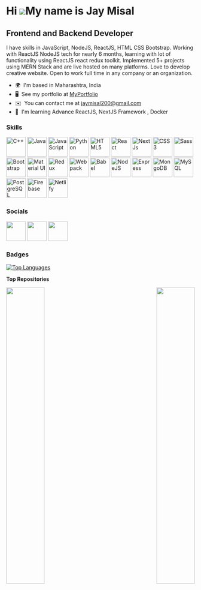 <!-- ### Hi there 👋 -->

<!--
**JayM2000/JayM2000** is a ✨ _special_ ✨ repository because its `README.md` (this file) appears on your GitHub profile.

Here are some ideas to get you started:

- 🔭 I’m currently working on ...
- 🌱 I’m currently learning ...
- 👯 I’m looking to collaborate on ...
- 🤔 I’m looking for help with ...
- 💬 Ask me about ...
- 📫 How to reach me: ...
- 😄 Pronouns: ...
- ⚡ Fun fact: ...
-->

Hi ![](https://user-images.githubusercontent.com/18350557/176309783-0785949b-9127-417c-8b55-ab5a4333674e.gif)My name is Jay Misal
=================================================================================================================================

Frontend and Backend Developer
------------------------------

I have skills in JavaScript, NodeJS, ReactJS, HTML CSS Bootstrap. Working with ReactJS NodeJS tech for nearly 6 months, learning with lot of functionality using ReactJS react redux toolkit. Implemented 5+ projects using MERN Stack and are live hosted on many platforms. Love to develop creative website. Open to work full time in any company or an organization.

* 🌍  I'm based in Maharashtra, India
* 🖥️  See my portfolio at [MyPortfolio](http://jaytm.ga/)
* ✉️  You can contact me at [jaymisal200@gmail.com](mailto:jaymisal200@gmail.com)
* 🧠  I'm learning Advance ReactJS, NextJS Framework , Docker

### Skills


<p align="left">
<a href="https://docs.microsoft.com/en-us/cpp/?view=msvc-170" target="_blank" rel="noreferrer"><img src="https://user-images.githubusercontent.com/69978761/213107898-d20dc3c0-c8bf-4850-a90b-38eda8107998.png" width="52" height="52" alt="C++" /></a>
<a href="https://www.oracle.com/java/" target="_blank" rel="noreferrer"><img src="https://user-images.githubusercontent.com/69978761/213110404-80ebdaae-e606-4c74-953b-91472a1a0b09.png" width="52" height="52" alt="Java" /></a>
<a href="https://developer.mozilla.org/en-US/docs/Web/JavaScript" target="_blank" rel="noreferrer"><img src="https://user-images.githubusercontent.com/69978761/213111168-1a8fc330-cea5-4c3d-892e-f598ef486ff6.png" width="52" height="52" alt="JavaScript" /></a>
<a href="https://www.python.org/" target="_blank" rel="noreferrer"><img src="https://user-images.githubusercontent.com/69978761/213111543-c484765a-2262-408b-b8fc-d51733d03b5d.png" width="52" height="52" alt="Python" /></a>
<a href="https://developer.mozilla.org/en-US/docs/Glossary/HTML5" target="_blank" rel="noreferrer"><img src="https://user-images.githubusercontent.com/69978761/213111767-2d32d1cd-e001-40c5-9bf1-a5c40e16b783.png" width="52" height="52" alt="HTML5" /></a>
<a href="https://reactjs.org/" target="_blank" rel="noreferrer"><img src="https://user-images.githubusercontent.com/69978761/213112120-606f68a1-5dba-416d-b728-5e665564c9af.png" width="52" height="52" alt="React" /></a>
<a href="https://nextjs.org/docs" target="_blank" rel="noreferrer"><img src="https://user-images.githubusercontent.com/69978761/213112628-5c571ea8-b983-4d02-bcb0-5c28eca8c7c6.png" width="52" height="52" alt="NextJs" /></a>
<a href="https://www.w3.org/TR/CSS/#css" target="_blank" rel="noreferrer"><img src="https://user-images.githubusercontent.com/69978761/213112895-160c683d-4c69-4d9f-93d1-b1ebd5dd9385.png" width="52" height="52" alt="CSS3" /></a>
<a href="https://sass-lang.com/" target="_blank" rel="noreferrer"><img src="https://user-images.githubusercontent.com/69978761/213113139-0b86bf43-a386-4ee7-a115-cd040e57d67b.png" width="52" height="52" alt="Sass" /></a>
<a href="https://getbootstrap.com/" target="_blank" rel="noreferrer"><img src="https://user-images.githubusercontent.com/69978761/213113288-a3fe9f1b-d7db-42c0-9489-6dc620e3f6b7.png" width="52" height="52" alt="Bootstrap" /></a>
<a href="https://mui.com/" target="_blank" rel="noreferrer"><img src="https://user-images.githubusercontent.com/69978761/213113528-7786d108-d986-4954-a661-30cd6c2f98fb.png" width="52" height="52" alt="Material UI" /></a>
<a href="https://redux.js.org/" target="_blank" rel="noreferrer"><img src="https://user-images.githubusercontent.com/69978761/213113676-5ab24fed-6d77-4420-b4e5-5375deb221f0.png" width="52" height="52" alt="Redux" /></a>
<a href="https://webpack.js.org/" target="_blank" rel="noreferrer"><img src="https://user-images.githubusercontent.com/69978761/213114694-e5e8c98b-0962-41af-944f-d90301e71802.png" width="52" height="52" alt="Webpack" /></a>
<a href="https://babeljs.io/" target="_blank" rel="noreferrer"><img src="https://user-images.githubusercontent.com/69978761/213114938-ef31cd65-dc7e-401c-afb1-9e5d75f24573.png" width="52" height="52" alt="Babel" /></a>
<a href="https://nodejs.org/en/" target="_blank" rel="noreferrer"><img src="https://user-images.githubusercontent.com/69978761/213115128-79bf5add-e0c7-4468-b87e-6652bcdb31fa.png" width="52" height="52" alt="NodeJS" /></a>
<a href="https://expressjs.com/" target="_blank" rel="noreferrer"><img src="https://user-images.githubusercontent.com/69978761/213115893-35af0e7d-efba-45f5-823b-9644fe4d7fa8.png" width="52" height="52" alt="Express" /></a>
<a href="https://www.mongodb.com/" target="_blank" rel="noreferrer"><img src="https://user-images.githubusercontent.com/69978761/213116085-fab9f599-8396-44b9-b578-e40c1bf02172.png" width="52" height="52" alt="MongoDB" /></a>
<a href="https://www.mysql.com/" target="_blank" rel="noreferrer"><img src="https://user-images.githubusercontent.com/69978761/213116260-287745e8-1e6e-42bb-86f2-0673449e4428.png" width="52" height="52" alt="MySQL" /></a>
<a href="https://www.postgresql.org/" target="_blank" rel="noreferrer"><img src="https://user-images.githubusercontent.com/69978761/213116391-770359ad-8a3f-4dc0-b128-c326b26f1f74.png" width="52" height="52" alt="PostgreSQL" /></a>
<a href="https://firebase.google.com/" target="_blank" rel="noreferrer"><img src="https://user-images.githubusercontent.com/69978761/213116571-78bbd382-b21a-4797-9dbd-99f18a212bae.png" width="52" height="52" alt="Firebase" /></a>
<a href="https://www.netlify.com/" target="_blank" rel="noreferrer"><img src="https://user-images.githubusercontent.com/69978761/213117015-c1464235-706d-44a4-94c4-20bd409659bf.png" width="52" height="52" alt="Netlify" /></a>
</p>


### Socials

<p align="left"> <a href="https://www.dev.to/jaym2000" target="_blank" rel="noreferrer"><img src="https://user-images.githubusercontent.com/69978761/213118916-11459075-dcd5-4cd4-a9df-a27555995ab4.png" width="52" height="52" /></a> <a href="https://www.github.com/JayM2000" target="_blank" rel="noreferrer"><img src="https://user-images.githubusercontent.com/69978761/213119123-d1806cc0-1edf-40e1-9f07-6b8c2af3c61b.png" width="52" height="52" /></a> <a href="https://www.linkedin.com/in/jaymisal200" target="_blank" rel="noreferrer"><img src="https://user-images.githubusercontent.com/69978761/213119391-6b652d2f-2d3b-46a7-ac5d-143fe8498cee.png" width="52" height="52" /></a></p>

### Badges

<a href="https://github.com/JayM2000" align="left"><img src="https://github-readme-stats.vercel.app/api/top-langs/?username=JayM2000&langs_count=10&title_color=0891b2&text_color=ffffff&icon_color=0891b2&bg_color=1c1917&hide_border=true&locale=en&custom_title=Top%20%Languages" alt="Top Languages" /></a>

<b>Top Repositories</b>

<div width="100%" align="center"><a href="https://github.com/JayM2000/DevConnectors" align="left"><img align="left" width="45%" src="https://github-readme-stats.vercel.app/api/pin/?username=JayM2000&repo=DevConnectors&title_color=0891b2&text_color=ffffff&icon_color=0891b2&bg_color=1c1917&hide_border=true&locale=en" /></a><a href="https://github.com/JayM2000/Viteproj--------" align="right"><img align="right" width="45%" src="https://github-readme-stats.vercel.app/api/pin/?username=JayM2000&repo=Viteproj--------&title_color=0891b2&text_color=ffffff&icon_color=0891b2&bg_color=1c1917&hide_border=true&locale=en" /></a></div><br /><br /><br /><br /><br /><br /><br />
